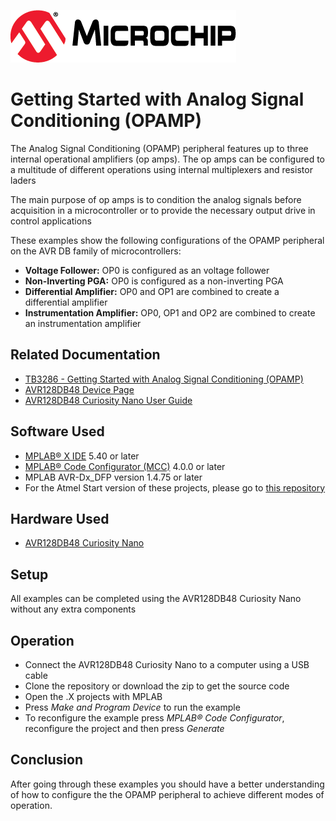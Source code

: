 <!-- Please do not change this logo with link -->
[![MCHP](images/microchip.png)](https://www.microchip.com)

# Getting Started with Analog Signal Conditioning (OPAMP)

The Analog Signal Conditioning (OPAMP) peripheral features up to three internal operational amplifiers (op amps). The op amps can be configured to a multitude of different operations using internal multiplexers and resistor laders  

The main purpose of op amps is to condition the analog signals before acquisition in a microcontroller or to provide the necessary output drive in control applications

These examples show the following configurations of the OPAMP peripheral on the AVR DB family of microcontrollers:


* **Voltage Follower:** 
OP0 is configured as an voltage follower
* **Non-Inverting PGA:** 
OP0 is configured as a non-inverting PGA
* **Differential Amplifier:** 
OP0 and OP1 are combined to create a differential amplifier 
* **Instrumentation Amplifier:** 
OP0, OP1 and OP2 are combined to create an instrumentation amplifier


## Related Documentation

* [TB3286 - Getting Started with Analog Signal Conditioning (OPAMP)](https://microchip.com/DS90003286)
* [AVR128DB48 Device Page](https://www.microchip.com/wwwproducts/en/AVR128DB48)
* [AVR128DB48 Curiosity Nano User Guide](https://www.microchip.com/DS50003037)


## Software Used

* [MPLAB® X IDE](https://www.microchip.com/mplab/mplab-x-ide) 5.40 or later
* [MPLAB® Code Configurator (MCC)](https://www.microchip.com/mplab/mplab-code-configurator) 4.0.0 or later
* MPLAB AVR-Dx_DFP version 1.4.75 or later
* For the Atmel Start version of these projects, please go to [this repository](https://github.com/microchip-pic-avr-examples/avr128db48-getting-started-with-opamp-studio-start)

## Hardware Used

* [AVR128DB48 Curiosity Nano](https://www.microchip.com/DevelopmentTools/ProductDetails/PartNO/EV35L43A)

## Setup

All examples can be completed using the AVR128DB48 Curiosity Nano without any extra components

## Operation

* Connect the AVR128DB48 Curiosity Nano to a computer using a USB cable
* Clone the repository or download the zip to get the source code
* Open the .X projects with MPLAB 
* Press *Make and Program Device* to run the example
* To reconfigure the example press *MPLAB® Code Configurator*, reconfigure the project and then press *Generate* 


## Conclusion

After going through these examples you should have a better understanding of how to configure the the OPAMP peripheral to achieve different modes of operation.   
